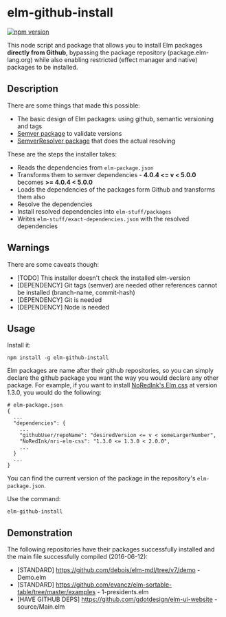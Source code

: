 # elm-github-install

[![npm version](https://badge.fury.io/js/elm-github-install.svg)](https://badge.fury.io/js/elm-github-install)

This node script and package that allows you to install Elm packages **directly
from Github**, bypassing the package repository (package.elm-lang.org) while also
enabling restricted (effect manager and native) packages to be installed.

## Description

There are some things that made this possible:
* The basic design of Elm packages: using github, semantic versioning and tags
* [Semver package](https://www.npmjs.com/package/semver) to validate versions
* [SemverResolver package](https://github.com/pghalliday/semver-resolver) that
  does the actual resolving

These are the steps the installer takes:
* Reads the dependencies from `elm-package.json`
* Transforms them to semver dependencies - **4.0.4 <= v < 5.0.0** becomes
	**>= 4.0.4 < 5.0.0**
* Loads the dependencies of the packages form Github and transforms them also
* Resolve the dependencies
* Install resolved dependencies into `elm-stuff/packages`
* Writes `elm-stuff/exact-dependencies.json` with the resolved dependencies

## Warnings

There are some caveats though:
* [TODO] This installer doesn't check the installed elm-version
* [DEPENDENCY] Git tags (semver) are needed other references cannot be installed
	(branch-name, commit-hash)
* [DEPENDENCY] Git is needed
* [DEPENDENCY] Node is needed

## Usage

Install it:
```
npm install -g elm-github-install
```

Elm packages are name after their github repositories, so you can simply declare the
github package you want the way you would declare any other package.
For example, if you want to install [NoRedInk's Elm css](https://github.com/NoRedInk/nri-elm-css)
at version 1.3.0, you would do the following:

```
# elm-package.json
{
  ...
  "dependencies": {
    ...
    "githubUser/repoName": "desiredVersion <= v < someLargerNumber",
    "NoRedInk/nri-elm-css": "1.3.0 <= 1.3.0 < 2.0.0",
    ...
  }
  ...
}
```

You can find the current version of the package in the repository's `elm-package.json`.

Use the command:
```
elm-github-install
```

## Demonstration
The following repositories have their packages successfully installed and
the main file successfully compiled (2016-06-12):
* [STANDARD] https://github.com/debois/elm-mdl/tree/v7/demo - Demo.elm
* [STANDARD] https://github.com/evancz/elm-sortable-table/tree/master/examples -
	1-presidents.elm
* [HAVE GITHUB DEPS] https://github.com/gdotdesign/elm-ui-website - source/Main.elm
